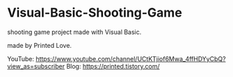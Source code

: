 # Visual-Basic-Shooting-Game
shooting game project made with Visual Basic.

made by Printed Love.

YouTube: https://www.youtube.com/channel/UCtKTjiof6Mwa_4ffHDYyCbQ?view_as=subscriber
Blog: https://printed.tistory.com/
